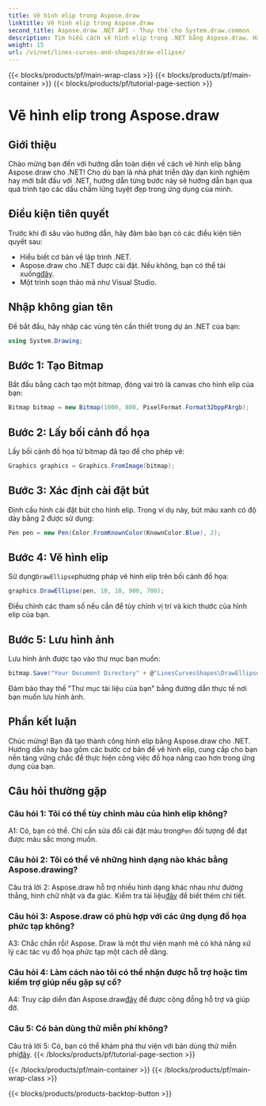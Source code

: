 ```yaml
---
title: Vẽ hình elip trong Aspose.draw
linktitle: Vẽ hình elip trong Aspose.draw
second_title: Aspose.draw .NET API - Thay thế cho System.draw.common
description: Tìm hiểu cách vẽ hình elip trong .NET bằng Aspose.draw. Hãy làm theo hướng dẫn từng bước này để tạo đồ họa tuyệt đẹp một cách dễ dàng.
weight: 15
url: /vi/net/lines-curves-and-shapes/draw-ellipse/
---
```


{{< blocks/products/pf/main-wrap-class >}}
{{< blocks/products/pf/main-container >}}
{{< blocks/products/pf/tutorial-page-section >}}

# Vẽ hình elip trong Aspose.draw

## Giới thiệu

Chào mừng bạn đến với hướng dẫn toàn diện về cách vẽ hình elip bằng Aspose.draw cho .NET! Cho dù bạn là nhà phát triển dày dạn kinh nghiệm hay mới bắt đầu với .NET, hướng dẫn từng bước này sẽ hướng dẫn bạn qua quá trình tạo các dấu chấm lửng tuyệt đẹp trong ứng dụng của mình.

## Điều kiện tiên quyết

Trước khi đi sâu vào hướng dẫn, hãy đảm bảo bạn có các điều kiện tiên quyết sau:

- Hiểu biết cơ bản về lập trình .NET.
-  Aspose.draw cho .NET được cài đặt. Nếu không, bạn có thể tải xuống[đây](https://releases.aspose.com/drawing/net/).
- Một trình soạn thảo mã như Visual Studio.

## Nhập không gian tên

Để bắt đầu, hãy nhập các vùng tên cần thiết trong dự án .NET của bạn:

```csharp
using System.Drawing;
```

## Bước 1: Tạo Bitmap

Bắt đầu bằng cách tạo một bitmap, đóng vai trò là canvas cho hình elip của bạn:

```csharp
Bitmap bitmap = new Bitmap(1000, 800, PixelFormat.Format32bppPArgb);
```

## Bước 2: Lấy bối cảnh đồ họa

Lấy bối cảnh đồ họa từ bitmap đã tạo để cho phép vẽ:

```csharp
Graphics graphics = Graphics.FromImage(bitmap);
```

## Bước 3: Xác định cài đặt bút

Định cấu hình cài đặt bút cho hình elip. Trong ví dụ này, bút màu xanh có độ dày bằng 2 được sử dụng:

```csharp
Pen pen = new Pen(Color.FromKnownColor(KnownColor.Blue), 2);
```

## Bước 4: Vẽ hình elip

 Sử dụng`DrawEllipse`phương pháp vẽ hình elip trên bối cảnh đồ họa:

```csharp
graphics.DrawEllipse(pen, 10, 10, 900, 700);
```

Điều chỉnh các tham số nếu cần để tùy chỉnh vị trí và kích thước của hình elip của bạn.

## Bước 5: Lưu hình ảnh

Lưu hình ảnh được tạo vào thư mục bạn muốn:

```csharp
bitmap.Save("Your Document Directory" + @"LinesCurvesShapes\DrawEllipse_out.png");
```

Đảm bảo thay thế "Thư mục tài liệu của bạn" bằng đường dẫn thực tế nơi bạn muốn lưu hình ảnh.

## Phần kết luận

Chúc mừng! Bạn đã tạo thành công hình elip bằng Aspose.draw cho .NET. Hướng dẫn này bao gồm các bước cơ bản để vẽ hình elip, cung cấp cho bạn nền tảng vững chắc để thực hiện công việc đồ họa nâng cao hơn trong ứng dụng của bạn.

## Câu hỏi thường gặp

### Câu hỏi 1: Tôi có thể tùy chỉnh màu của hình elip không?

 A1: Có, bạn có thể. Chỉ cần sửa đổi cài đặt màu trong`Pen` đối tượng để đạt được màu sắc mong muốn.

### Câu hỏi 2: Tôi có thể vẽ những hình dạng nào khác bằng Aspose.drawing?

 Câu trả lời 2: Aspose.draw hỗ trợ nhiều hình dạng khác nhau như đường thẳng, hình chữ nhật và đa giác. Kiểm tra tài liệu[đây](https://reference.aspose.com/drawing/net/) để biết thêm chi tiết.

### Câu hỏi 3: Aspose.draw có phù hợp với các ứng dụng đồ họa phức tạp không?

A3: Chắc chắn rồi! Aspose. Draw là một thư viện mạnh mẽ có khả năng xử lý các tác vụ đồ họa phức tạp một cách dễ dàng.

### Câu hỏi 4: Làm cách nào tôi có thể nhận được hỗ trợ hoặc tìm kiếm trợ giúp nếu gặp sự cố?

 A4: Truy cập diễn đàn Aspose.draw[đây](https://forum.aspose.com/c/diagram/17) để được cộng đồng hỗ trợ và giúp đỡ.

### Câu 5: Có bản dùng thử miễn phí không?

 Câu trả lời 5: Có, bạn có thể khám phá thư viện với bản dùng thử miễn phí[đây](https://releases.aspose.com/).
{{< /blocks/products/pf/tutorial-page-section >}}

{{< /blocks/products/pf/main-container >}}
{{< /blocks/products/pf/main-wrap-class >}}

{{< blocks/products/products-backtop-button >}}
